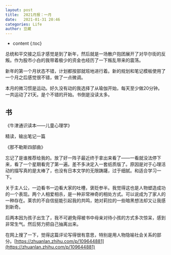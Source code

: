 ```yaml
---
layout: post
title:  2021月报：一月
date:   2021-01-31 20:46
categories: Life
author: 豆藏
---
```


* content
{:toc}

总统和平交接之后才感觉是到了新年，然后就是一场散户抱团展开了对华尔街的反叛。作为股市小白的我带着极少的资金也经历了一下叛乱带来的震荡。

新年的第一个月状态不错，计划都按部就班地进行着。新的规划和笔记模板使用了一个月之后感觉很不错，做了一点微调。

本月的微习惯是运动。好久没有动的我选择了从瑜伽开始，每天至少做20分钟。一共运动了21天。是个不错的开始。书倒是没读太多。




## 书

《牛津通识读本——儿童心理学》

精读，输出笔记一篇


《那不勒斯四部曲》

忘记了是谁推荐给我的。放了好一阵子最近终于拿出来看了——一看就没法停下来，看了一个星期看完了第一遍。差不多决定入一套纸质版了。原因是对于心理活动的描写真的是太棒了，也没有日本文学的无限踌躇，过于细腻。和适合学习一下。

关于主人公，一边看书一边看大家的吐槽，褒贬参半。我觉得这也是人物塑造成功的一个表现。两个人相爱相杀，是一种非常神奇的相处方式。可以说成为了家人的一种存在。莱农的不自信挺能引起我的共鸣，她对莉拉的一些暗黑想法却又让我感到新奇。

后两本因为孩子出生了，我不可避免得被书中母亲对待小孩的方式多次惊呆，感到非常生气。然后努力把自己抽离出来。

在网上搜了一下，觉得这篇评论写得很有意思，特别是用人物隐喻社会关系的部分。[https://zhuanlan.zhihu.com/p/109644881](https://zhuanlan.zhihu.com/p/109644881)
